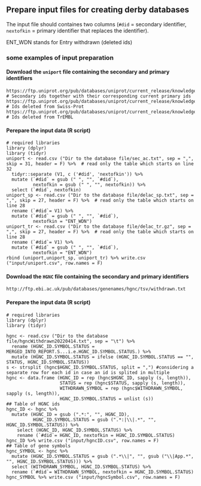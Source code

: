 Prepare input files for creating derby databases
----------
The input file should containes two columns (`#did` = secondary identifier, `nextofkin` = primary identifier that replaces the identifier).

ENT_WDN stands for Entry withdrawn (deleted ids)  
### some examples of input preparation

#### Download the ``uniport`` file containing the secondary and primary identifiers
```script
https://ftp.uniprot.org/pub/databases/uniprot/current_release/knowledgebase/complete/docs/sec_ac.txt # Secondary ids together with their corresponding current primary ids
https://ftp.uniprot.org/pub/databases/uniprot/current_release/knowledgebase/complete/docs/delac_sp.txt # Ids deleted from Swiss-Prot
https://ftp.uniprot.org/pub/databases/uniprot/current_release/knowledgebase/complete/docs/delac_tr.txt.gz # Ids deleted from TrEMBL
```
#### Perepare the input data (R script)
```{r}
# required libraries
library (dplyr)
library (tidyr)
uniport <- read.csv ("Dir to the database file/sec_ac.txt", sep = ",", skip = 31, header = F) %>%  # read only the table which starts on line 32 
  tidyr::separate (V1, c ('#did', 'nextofkin')) %>%
  mutate (`#did` = gsub (" ", "", `#did`),
          nextofkin = gsub (" ", "", nextofkin)) %>% 
  select (`#did`, nextofkin) 
uniport_sp <- read.csv ("Dir to the database file/delac_sp.txt", sep = ",", skip = 27, header = F) %>%  # read only the table which starts on line 28 
  rename (`#did`= V1) %>%
  mutate (`#did` = gsub (" ", "", `#did`),
          nextofkin = "ENT_WDN") 
uniport_tr <- read.csv ("Dir to the database file/delac_tr.gz", sep = ",", skip = 27, header = F) %>%  # read only the table which starts on line 28 
  rename (`#did`= V1) %>%
  mutate (`#did` = gsub (" ", "", `#did`),
          nextofkin = "ENT_WDN") 
rbind (uniport,uniport_sp, uniport_tr) %>% write.csv ("input/uniport.csv", row.names = F)
```

#### Download the ``HGNC`` file containing the secondary and primary identifiers
```script
http://ftp.ebi.ac.uk/pub/databases/genenames/hgnc/tsv/withdrawn.txt
```
#### Perepare the input data (R script)
```{r}
# required libraries
library (dplyr)
library (tidyr)

hgnc <- read.csv ("Dir to the database file/hgncWithdrawn20220414.txt", sep = "\t") %>%
  rename (HGNC_ID.SYMBOL.STATUS = MERGED_INTO_REPORT.S...i.e.HGNC_ID.SYMBOL.STATUS.) %>%
  mutate (HGNC_ID.SYMBOL.STATUS = ifelse (HGNC_ID.SYMBOL.STATUS == "", STATUS, HGNC_ID.SYMBOL.STATUS))
s <- strsplit (hgnc$HGNC_ID.SYMBOL.STATUS, split = ",") #considering a separate row for each id in case an id is splited in multiple
hgnc <- data.frame (HGNC_ID = rep (hgnc$HGNC_ID, sapply (s, length)),
                    STATUS = rep (hgnc$STATUS, sapply (s, length)),
                    WITHDRAWN_SYMBOL = rep (hgnc$WITHDRAWN_SYMBOL, sapply (s, length)),
                    HGNC_ID.SYMBOL.STATUS = unlist (s))
## Table of HGNC ids 
hgnc_ID <- hgnc %>% 
  mutate (HGNC_ID = gsub (".*:", "", HGNC_ID),
          HGNC_ID.SYMBOL.STATUS = gsub (".*:|\\|.*", "", HGNC_ID.SYMBOL.STATUS)) %>% 
    select (HGNC_ID, HGNC_ID.SYMBOL.STATUS) %>% 
    rename (`#did`= HGNC_ID, nextofkin = HGNC_ID.SYMBOL.STATUS) 
hgnc_ID %>% write.csv ("input/hgncID.csv", row.names = F)
## Table of gene symbols 
hgnc_SYMBOL <- hgnc %>% 
  mutate (HGNC_ID.SYMBOL.STATUS = gsub (".*\\|", "", gsub ("\\|App.*", "", HGNC_ID.SYMBOL.STATUS))) %>% 
  select (WITHDRAWN_SYMBOL, HGNC_ID.SYMBOL.STATUS) %>% 
  rename (`#did`= WITHDRAWN_SYMBOL, nextofkin = HGNC_ID.SYMBOL.STATUS) 
hgnc_SYMBOL %>% write.csv ("input/hgncSymbol.csv", row.names = F)
```
